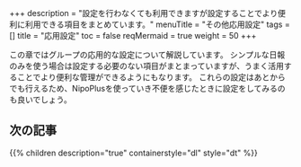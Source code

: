 +++
description = "設定を行わなくても利用できますが設定することでより便利に利用できる項目をまとめています。"
menuTitle = "その他応用設定"
tags = []
title = "応用設定"
toc = false
reqMermaid = true
weight = 50
+++

この章ではグループの応用的な設定について解説しています。
シンプルな日報のみを使う場合は設定する必要のない項目がまとまっていますが、うまく活用することでより便利な管理ができるようにもなります。
これらの設定はあとからでも行えるため、NipoPlusを使っていき不便を感じたときに設定をしてみるのも良いでしょう。

## 次の記事

{{% children description="true" containerstyle="dl" style="dt" %}}
